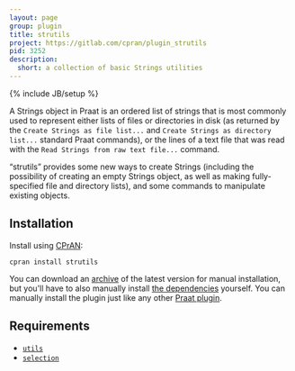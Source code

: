 ```yaml
---
layout: page
group: plugin
title: strutils
project: https://gitlab.com/cpran/plugin_strutils
pid: 3252
description:
  short: a collection of basic Strings utilities
---
```

{% include JB/setup %}

A Strings object in Praat is an ordered list of strings that is most commonly
used to represent either lists of files or directories in disk (as returned
by the `Create Strings as file list...` and `Create Strings as directory list...` standard Praat commands), or the lines of a text file that was read with the `Read Strings from raw text file...` command.

“strutils” provides some new ways to create Strings (including the possibility of creating an empty Strings object, as well as making fully-specified file and directory lists), and some commands to manipulate existing objects.

## Installation

Install using [CPrAN][]:

    cpran install strutils

You can download an [archive][] of the latest version for manual installation,
but you'll have to also manually install [the dependencies](#requirements)
yourself. You can manually install the plugin just like any other [Praat
plugin][plugins].

[plugins]: http://www.fon.hum.uva.nl/praat/manual/plug-ins.html
[archive]: https://gitlab.com/cpran/plugin_strutils/repository/archive.zip
[cpran]:   https://cpran.net

## Requirements

* [`utils`](/plugins/utils)
* [`selection`](/plugins/selection)
